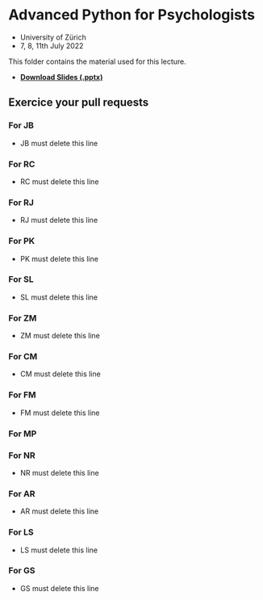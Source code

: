 # Advanced Python for Psychologists

- University of Zürich
- 7, 8, 11th July 2022

This folder contains the material used for this lecture.

- [**Download Slides (.pptx)**](https://github.com/DominiqueMakowski/teaching/raw/master/Python/2022_Zurich/AdvancedPython_2022.pptx)

## Exercice your pull requests

### For JB

- JB must delete this line

### For RC

- RC must delete this line

### For RJ

- RJ must delete this line

### For PK

- PK must delete this line

### For SL

- SL must delete this line

### For ZM

- ZM must delete this line

### For CM

- CM must delete this line

### For FM

- FM must delete this line

### For MP

### For NR

- NR must delete this line

### For AR

- AR must delete this line

### For LS

- LS must delete this line

### For GS

- GS must delete this line


